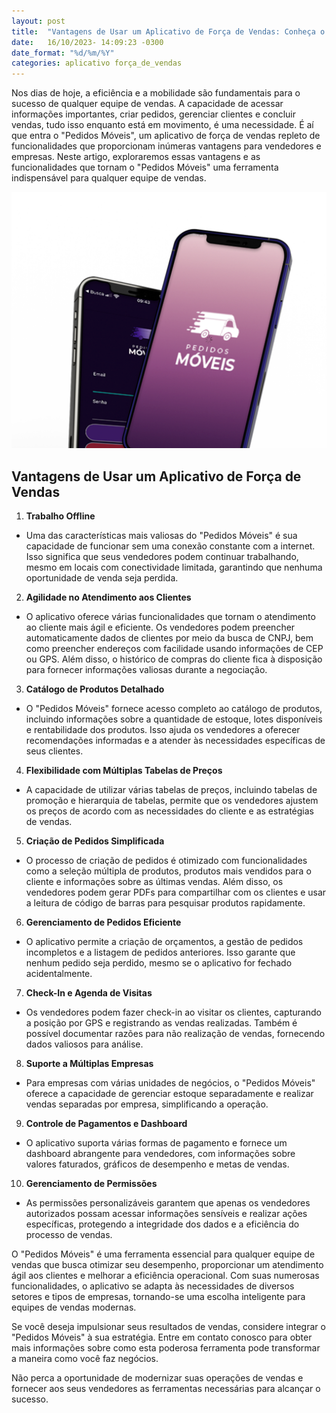 ```yaml
---
layout: post
title:  "Vantagens de Usar um Aplicativo de Força de Vendas: Conheça o Pedidos Móveis"
date:   16/10/2023- 14:09:23 -0300
date_format: "%d/%m/%Y"
categories: aplicativo força_de_vendas
---
```

Nos dias de hoje, a eficiência e a mobilidade são fundamentais para o sucesso de qualquer equipe de vendas. A capacidade de acessar informações importantes, criar pedidos, gerenciar clientes e concluir vendas, tudo isso enquanto está em movimento, é uma necessidade. É aí que entra o "Pedidos Móveis", um aplicativo de força de vendas repleto de funcionalidades que proporcionam inúmeras vantagens para vendedores e empresas. Neste artigo, exploraremos essas vantagens e as funcionalidades que tornam o "Pedidos Móveis" uma ferramenta indispensável para qualquer equipe de vendas.


![tela do aplicativo](/assets/images/tela.png)

## Vantagens de Usar um Aplicativo de Força de Vendas

1. **Trabalho Offline**
  - Uma das características mais valiosas do "Pedidos Móveis" é sua capacidade de funcionar sem uma conexão constante com a internet. Isso significa que seus vendedores podem continuar trabalhando, mesmo em locais com conectividade limitada, garantindo que nenhuma oportunidade de venda seja perdida.

2. **Agilidade no Atendimento aos Clientes**
  - O aplicativo oferece várias funcionalidades que tornam o atendimento ao cliente mais ágil e eficiente. Os vendedores podem preencher automaticamente dados de clientes por meio da busca de CNPJ, bem como preencher endereços com facilidade usando informações de CEP ou GPS. Além disso, o histórico de compras do cliente fica à disposição para fornecer informações valiosas durante a negociação.

3. **Catálogo de Produtos Detalhado**
  - O "Pedidos Móveis" fornece acesso completo ao catálogo de produtos, incluindo informações sobre a quantidade de estoque, lotes disponíveis e rentabilidade dos produtos. Isso ajuda os vendedores a oferecer recomendações informadas e a atender às necessidades específicas de seus clientes.

4. **Flexibilidade com Múltiplas Tabelas de Preços**
  - A capacidade de utilizar várias tabelas de preços, incluindo tabelas de promoção e hierarquia de tabelas, permite que os vendedores ajustem os preços de acordo com as necessidades do cliente e as estratégias de vendas.

5. **Criação de Pedidos Simplificada**
 - O processo de criação de pedidos é otimizado com funcionalidades como a seleção múltipla de produtos, produtos mais vendidos para o cliente e informações sobre as últimas vendas. Além disso, os vendedores podem gerar PDFs para compartilhar com os clientes e usar a leitura de código de barras para pesquisar produtos rapidamente.

6. **Gerenciamento de Pedidos Eficiente**
 - O aplicativo permite a criação de orçamentos, a gestão de pedidos incompletos e a listagem de pedidos anteriores. Isso garante que nenhum pedido seja perdido, mesmo se o aplicativo for fechado acidentalmente.

7. **Check-In e Agenda de Visitas**
  - Os vendedores podem fazer check-in ao visitar os clientes, capturando a posição por GPS e registrando as vendas realizadas. Também é possível documentar razões para não realização de vendas, fornecendo dados valiosos para análise.

8. **Suporte a Múltiplas Empresas**
  - Para empresas com várias unidades de negócios, o "Pedidos Móveis" oferece a capacidade de gerenciar estoque separadamente e realizar vendas separadas por empresa, simplificando a operação.

9. **Controle de Pagamentos e Dashboard**
  - O aplicativo suporta várias formas de pagamento e fornece um dashboard abrangente para vendedores, com informações sobre valores faturados, gráficos de desempenho e metas de vendas.

10. **Gerenciamento de Permissões**
  - As permissões personalizáveis garantem que apenas os vendedores autorizados possam acessar informações sensíveis e realizar ações específicas, protegendo a integridade dos dados e a eficiência do processo de vendas.

O "Pedidos Móveis" é uma ferramenta essencial para qualquer equipe de vendas que busca otimizar seu desempenho, proporcionar um atendimento ágil aos clientes e melhorar a eficiência operacional. Com suas numerosas funcionalidades, o aplicativo se adapta às necessidades de diversos setores e tipos de empresas, tornando-se uma escolha inteligente para equipes de vendas modernas.

Se você deseja impulsionar seus resultados de vendas, considere integrar o "Pedidos Móveis" à sua estratégia. Entre em contato conosco para obter mais informações sobre como esta poderosa ferramenta pode transformar a maneira como você faz negócios.

Não perca a oportunidade de modernizar suas operações de vendas e fornecer aos seus vendedores as ferramentas necessárias para alcançar o sucesso.